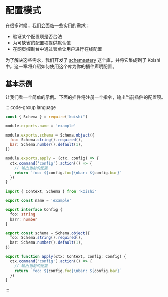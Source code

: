 # 配置模式

在很多时候，我们会面临一些实用的需求：

- 验证某个配置项是否合法
- 为可缺省的配置项提供默认值
- 在网页控制台中通过表单让用户进行在线配置

为了解决这些需求，我们开发了 [schemastery](https://www.npmjs.com/package/schemastery) 这个库，并将它集成到了 Koishi 中。这一章将介绍如何使用这个库为你的插件声明配置。

## 基本示例

让我们看一个简单的示例。下面的插件将注册一个指令，输出当前插件的配置项。

::: code-group language
```js no-extra-header
const { Schema } = require('koishi')

module.exports.name = 'example'

module.exports.schema = Schema.object({
  foo: Schema.string().required(),
  bar: Schema.number().default(1),
})

module.exports.apply = (ctx, config) => {
  ctx.command('config').action(() => {
    // 输出当前的配置
    return `foo: ${config.foo}\nbar: ${config.bar}`
  })
}
```
```ts no-extra-header
import { Context, Schema } from 'koishi'

export const name = 'example'

export interface Config {
  foo: string
  bar?: number
}

export const schema = Schema.object({
  foo: Schema.string().required(),
  bar: Schema.number().default(1),
})

export function apply(ctx: Context, config: Config) {
  ctx.command('config').action(() => {
    // 输出当前的配置
    return `foo: ${config.foo}\nbar: ${config.bar}`
  })
}
```
:::
